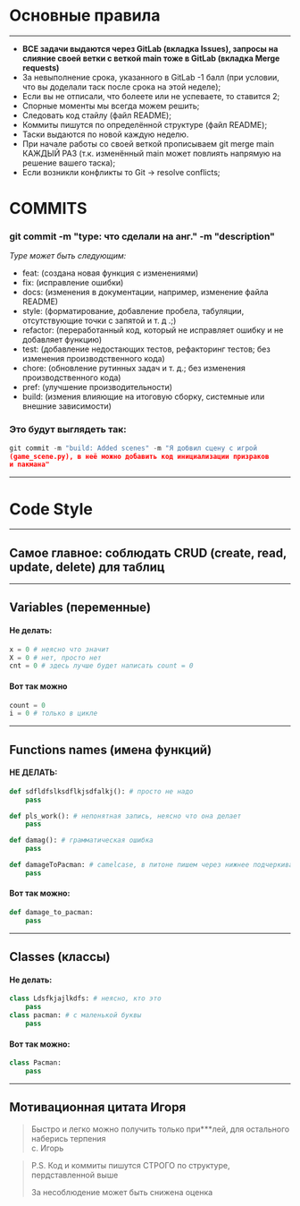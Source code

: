 # Основные правила
---

- **ВСЕ задачи выдаются через GitLab (вкладка Issues), запросы на слияние своей ветки с веткой main тоже в GitLab (вкладка Merge requests)**
- За невыполнение срока, указанного в GitLab -1 балл (при условии, что вы доделали таск после срока на этой неделе);
- Если вы не отписали, что болеете или не успеваете, то ставится 2;
- Спорные моменты мы всегда можем решить;
- Следовать код стайлу (файл README);
- Коммиты пишутся по определённой структуре (файл README);
- Таски выдаются по новой каждую неделю.
- При начале работы со своей веткой прописываем git merge main КАЖДЫЙ РАЗ (т.к. изменённый main может повлиять напрямую на решение вашего таска);
- Если возникли конфликты то Git -> resolve conflicts;

# COMMITS

### git commit -m "type: что сделали на анг." -m "description"

*Type может быть следующим:*

- feat: (создана новая функция с изменениями)
- fix: (исправление ошибки)
- docs: (изменения в документации, например, изменение файла README)
- style: (форматирование, добавление пробела, табуляции, отсутствующие точки с запятой и т. д .;)
- refactor: (переработанный код, который не исправляет ошибку и не добавляет функцию)
- test: (добавление недостающих тестов, рефакторинг тестов; без изменения производственного кода)
- chore: (обновление рутинных задач и т. д.; без изменения производственного кода)
- pref: (улучшение производительности)
- build: (измения влияющие на итоговую сборку, системные или внешние зависимости) 


### Это будут выглядеть так:

``` python
git commit -m "build: Added scenes" -m "Я добвил сцену с игрой 
(game_scene.py), в неё можно добавить код инициализации призраков 
и пакмана"
```

***

# Code Style
---

## Самое главное: соблюдать CRUD (create, read, update, delete) для таблиц 
---


## Variables (переменные)
#### Не делать:
``` python
x = 0 # неясно что значит
X = 0 # нет, просто нет
cnt = 0 # здесь лучше будет написать count = 0
```
#### Вот так можно
``` python
count = 0
i = 0 # только в цикле

```
 ---
## Functions names (имена функций)

#### НЕ ДЕЛАТЬ:

``` python
def sdfldfslksdflkjsdfalkj(): # просто не надо 
    pass

def pls_work(): # непонятная запись, неясно что она делает
    pass

def damag(): # грамматическая ошибка
    pass

def damageToPacman: # camelcase, в питоне пишем через нижнее подчеркивание
    pass
```
#### Вот так можно:
``` python
def damage_to_pacman:
    pass
```

---
## Classes (классы)
#### Не делать:
``` python
class Ldsfkjajlkdfs: # неясно, кто это
    pass
class pacman: # с маленькой буквы
    pass
```
#### Вот так можно:
``` python
class Pacman:
    pass
```
---

## Мотивационная цитата Игоря
>Быстро и легко можно получить только при***лей, для остального наберись терпения  
c. Игорь

> P.S. Код и коммиты пишутся СТРОГО по структуре, пердставленной выше
> 
> За несоблюдение может быть снижена оценка















